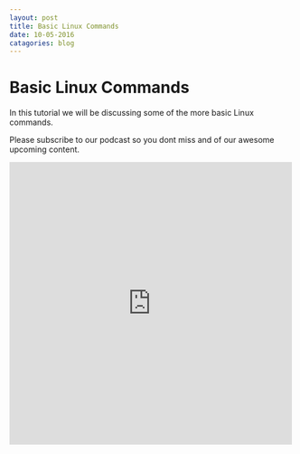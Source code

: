 ```yaml
---
layout: post
title: Basic Linux Commands
date: 10-05-2016
catagories: blog
---
```

<h1>Basic Linux Commands</h1>
<article>
<p>
In this tutorial we will be discussing some of the more basic Linux commands.</p>
<p>Please subscribe to our podcast so you dont miss and of our awesome upcoming content.</p>
<iframe width="500px" height="500px" src="http://program13.me/basiclinux.mp4" frameborder="0px" allowfullscreen></iframe>
